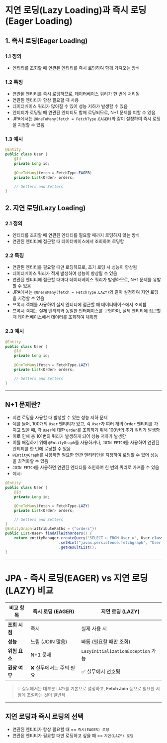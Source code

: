 # 지연 로딩(Lazy Loading)과 즉시 로딩(Eager Loading)

## 1. 즉시 로딩(Eager Loading)

### 1.1 정의
- 엔티티를 조회할 때 연관된 엔티티를 즉시 로딩하여 함께 가져오는 방식

### 1.2 특징
- 연관된 엔티티를 즉시 로딩하므로, 데이터베이스 쿼리가 한 번에 처리됨
- 연관된 엔티티가 항상 필요할 때 사용
- 데이터베이스 쿼리가 많아질 수 있어 성능 저하가 발생할 수 있음
- 엔티티가 로딩될 때 연관된 엔티티도 함께 로딩되므로, N+1 문제를 피할 수 있음
- JPA에서는 `@OneToMany(fetch = FetchType.EAGER)`와 같이 설정하여 즉시 로딩을 지정할 수 있음

### 1.3 예시
```java
@Entity
public class User {
    @Id
    private Long id;
    
    @OneToMany(fetch = FetchType.EAGER)
    private List<Order> orders;

    // Getters and Setters
}
```

## 2. 지연 로딩(Lazy Loading)
### 2.1 정의
- 엔티티를 조회할 때 연관된 엔티티를 필요할 때까지 로딩하지 않는 방식
- 연관된 엔티티에 접근할 때 데이터베이스에서 조회하여 로딩함

### 2.2 특징
- 연관된 엔티티를 필요할 때만 로딩하므로, 초기 로딩 시 성능이 향상됨
- 데이터베이스 쿼리가 적게 발생하여 성능이 향상될 수 있음
- 연관된 엔티티에 접근할 때마다 데이터베이스 쿼리가 발생하므로, N+1 문제를 유발할 수 있음
- JPA에서는 `@OneToMany(fetch = FetchType.LAZY)`와 같이 설정하여 지연 로딩을 지정할 수 있음
- 프록시 객체를 사용하여 실제 엔티티에 접근할 때 데이터베이스에서 조회함
- 프록시 객체는 실제 엔티티와 동일한 인터페이스를 구현하며, 실제 엔티티에 접근할 때 데이터베이스에서 데이터를 조회하여 채워짐

### 2.3 예시
```java
@Entity
public class User {
    @Id
    private Long id;
    
    @OneToMany(fetch = FetchType.LAZY)
    private List<Order> orders;

    // Getters and Setters
}
```
---

## N+1 문제란?
- 지연 로딩을 사용할 때 발생할 수 있는 성능 저하 문제
- 예를 들어, 100개의 `User` 엔티티가 있고, 각 `User`가 여러 개의 `Order` 엔티티를 가지고 있을 때, 각 `User`에 대한 `Order`를 조회하기 위해 100번의 추가 쿼리가 발생함
- 이로 인해 총 101번의 쿼리가 발생하게 되어 성능 저하가 발생함
- 이를 해결하기 위해 `@EntityGraph`를 사용하거나, `JOIN FETCH`를 사용하여 연관된 엔티티를 한 번에 로딩할 수 있음
- `@EntityGraph`를 사용하면 필요한 연관 엔티티만을 지정하여 로딩할 수 있어 성능을 최적화할 수 있음
- `JOIN FETCH`를 사용하면 연관된 엔티티를 조인하여 한 번의 쿼리로 가져올 수 있음
- 예시:
```java
@Entity
public class User {
    @Id
    private Long id;

    @OneToMany(fetch = FetchType.LAZY)
    private List<Order> orders;

    // Getters and Setters
}
@EntityGraph(attributePaths = {"orders"})
public List<User> findAllWithOrders() {
    return entityManager.createQuery("SELECT u FROM User u", User.class)
                        .setHint("javax.persistence.fetchgraph", "User.orders")
                        .getResultList();
}
```
---

# JPA - 즉시 로딩(EAGER) vs 지연 로딩(LAZY) 비교

| **비교 항목** | **즉시 로딩 (EAGER)**              | **지연 로딩 (LAZY)**                    |
|---------------|-------------------------------------|------------------------------------------|
| **조회 시점**  | 즉시                                | 실제 사용 시                             |
| **성능**       | 느림 (JOIN 많음)                    | 빠름 (필요할 때만 조회)                  |
| **위험 요소**  | N+1 문제                             | `LazyInitializationException` 가능       |
| **권장 여부**  | ❌ 실무에서는 주의 필요              | ✅ 실무에서 선호됨                        |

> 💡 실무에서는 대부분 `LAZY`를 기본으로 설정하고, 
> **Fetch Join** 등으로 필요한 시점에 조절하는 것이 일반적

---

## 지연 로딩과 즉시 로딩의 선택
- 연관된 엔티티가 항상 필요할 때 == ```즉시(EAGER) 로딩```
- 연관된 엔티티가 필요할 때만 로딩하고 싶을 때 == ```지연(LAZY) 로딩```

